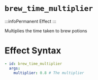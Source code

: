 # `brew_time_multiplier`
:::infoPermanent Effect
:::

Multiplies the time taken to brew potions

# Effect Syntax
```yaml
- id: brew_time_multiplier
  args:
    multiplier: 0.8 # The multiplier
```

